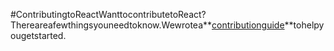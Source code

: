 #ContributingtoReactWanttocontributetoReact?Thereareafewthingsyouneedtoknow.Wewrotea**[contributionguide](https://reactjs.org/docs/how-to-contribute.html)**tohelpyougetstarted.